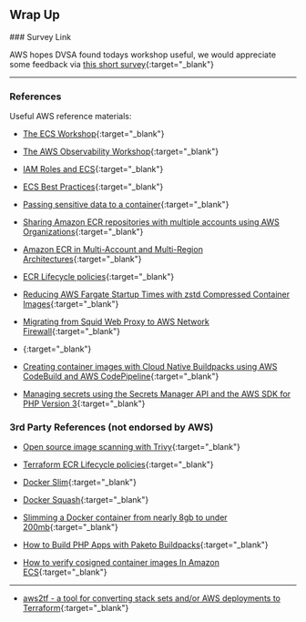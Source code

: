 ## Wrap Up




### Survey Link

AWS hopes DVSA found todays workshop useful, we would appreciate some feedback via [this short survey](https://www.pulse.aws/survey/PY2MIHA0){:target="_blank"}

----

### References

Useful AWS reference materials:

* [The ECS Workshop](https://ecsworkshop.com/){:target="_blank"}
* [The AWS Observability Workshop](https://catalog.workshops.aws/observability/en-US){:target="_blank"}
* [IAM Roles and ECS](https://catalog.workshops.aws/startup-security-baseline/en-US/c-securing-your-workload/level-1-controls/2-use-roles-for-compute-environments/2-3-create-role-for-container){:target="_blank"}

* [ECS Best Practices](https://docs.aws.amazon.com/AmazonECS/latest/bestpracticesguide/intro.html){:target="_blank"}

* [Passing sensitive data to a container](https://docs.aws.amazon.com/AmazonECS/latest/developerguide/specifying-sensitive-data.html){:target="_blank"}

* [Sharing Amazon ECR repositories with multiple accounts using AWS Organizations](https://aws.amazon.com/blogs/containers/sharing-amazon-ecr-repositories-with-multiple-accounts-using-aws-organizations/){:target="_blank"}
* [Amazon ECR in Multi-Account and Multi-Region Architectures](https://aws.amazon.com/blogs/containers/amazon-ecr-in-multi-account-and-multi-region-architectures/){:target="_blank"}

* [ECR Lifecycle policies](https://docs.aws.amazon.com/AmazonECR/latest/userguide/LifecyclePolicies.html#lifecycle_policy_parameters){:target="_blank"}
* [Reducing AWS Fargate Startup Times with zstd Compressed Container Images](https://aws.amazon.com/blogs/containers/reducing-aws-fargate-startup-times-with-zstd-compressed-container-images/){:target="_blank"}

* [Migrating from Squid Web Proxy to AWS Network Firewall](https://aws.amazon.com/blogs/networking-and-content-delivery/migrating-from-squid-web-proxy-to-aws-network-firewall/){:target="_blank"}
* [](){:target="_blank"}
* [Creating container images with Cloud Native Buildpacks using AWS CodeBuild and AWS CodePipeline](https://aws.amazon.com/blogs/containers/creating-container-images-with-cloud-native-buildpacks-using-aws-codebuild-and-aws-codepipeline/){:target="_blank"}

* [Managing secrets using the Secrets Manager API and the AWS SDK for PHP Version 3](https://docs.aws.amazon.com/sdk-for-php/v3/developer-guide/secretsmanager-examples-manage-secret.html){:target="_blank"}


### 3rd Party References (not endorsed by AWS)


* [Open source image scanning with Trivy](https://github.com/aquasecurity/trivy){:target="_blank"}
* [Terraform ECR Lifecycle policies](https://registry.terraform.io/providers/hashicorp/aws/latest/docs/resources/ecr_lifecycle_policy){:target="_blank"}

* [Docker Slim](https://slimtoolkit.org/){:target="_blank"}
* [Docker Squash](https://github.com/goldmann/docker-squash){:target="_blank"}
* [Slimming a Docker container from nearly 8gb to under 200mb](https://nozzlegear.com/blog/slimming-a-container-from-nearly-8gb-to-under-200mb){:target="_blank"}

* [How to Build PHP Apps with Paketo Buildpacks](https://paketo.io/docs/howto/php/){:target="_blank"}
* [How to verify cosigned container images In Amazon ECS](https://www.chainguard.dev/unchained/cosign-verify-ecs){:target="_blank"}

----

* [aws2tf - a tool for converting stack sets and/or AWS deployments to Terraform](https://github.com/aws-samples/aws2tf){:target="_blank"}

